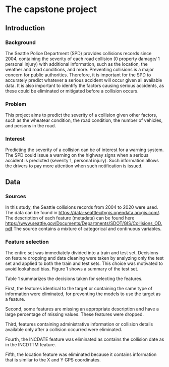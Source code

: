 # The capstone project

## Introduction 
### Background
The Seattle Police Department (SPD) provides collisions records since 2004, containing the severity of each road collision (0 property damage/ 1 personal injury) with additional information, such as the location, the weather and road conditions, and more. 
Preventing collisions is a major concern for public authorities. Therefore, it is important for the SPD to accurately predict whatever a serious accident will occur given all available data. It is also important to identify the factors causing serious accidents, as these could be eliminated or mitigated before a collision occurs.

### Problem
This project aims to predict the severity of a collision given other factors, such as the wheatear condition, the road condition, the number of vehicles, and persons in the road.

### Interest
Predicting the severity of a collision can be of interest for a warning system. The SPD could issue a warning on the highway signs when a serious accident is predicted (severity 1, personal injury). Such information allows the drivers to pay more attention when such notification is issued. 

## Data
### Sources
In this study, the Seattle collisions records from 2004 to 2020 were used. The data can be found in https://data-seattlecitygis.opendata.arcgis.com/. The description of each feature (metadata) can be found here https://www.seattle.gov/Documents/Departments/SDOT/GIS/Collisions_OD.pdf
The source contains a mixture of categorical and continuous variables.

### Feature selection

The entire set was immediately divided into a train and test set. Decisions on feature dropping and data cleaning were taken by analyzing only the test set and applied to both the train and test sets. This choice was motivated to avoid lookahead bias. Figure 1 shows a summary of the test set.

Table 1 summarizes the decisions taken for selecting the features.

First, the features identical to the target or containing the same type of information were eliminated, for preventing the models to use the target as a feature.

Second, some features are missing an appropriate description and have a large percentage of missing values. These features were dropped.

Third, features containing administrative information or collision details available only after a collision occurred were eliminated. 

Fourth, the INCDATE feature was eliminated as contains the collision date as in the INCDTTM feature. 

Fifth, the location feature was eliminated because it contains information that is similar to the X and Y GPS coordinates.
